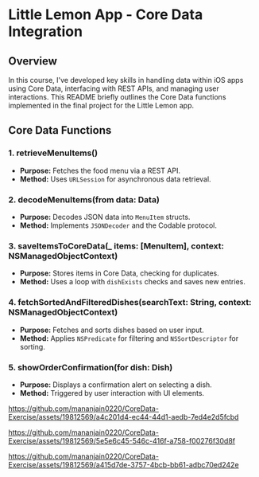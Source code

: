 # Little Lemon App - Core Data Integration

## Overview

In this course, I've developed key skills in handling data within iOS apps using Core Data, interfacing with REST APIs, and managing user interactions. This README briefly outlines the Core Data functions implemented in the final project for the Little Lemon app.

## Core Data Functions

### 1. **retrieveMenuItems()**
- **Purpose:** Fetches the food menu via a REST API.
- **Method:** Uses `URLSession` for asynchronous data retrieval.

### 2. **decodeMenuItems(from data: Data)**
- **Purpose:** Decodes JSON data into `MenuItem` structs.
- **Method:** Implements `JSONDecoder` and the Codable protocol.

### 3. **saveItemsToCoreData(_ items: [MenuItem], context: NSManagedObjectContext)**
- **Purpose:** Stores items in Core Data, checking for duplicates.
- **Method:** Uses a loop with `dishExists` checks and saves new entries.

### 4. **fetchSortedAndFilteredDishes(searchText: String, context: NSManagedObjectContext)**
- **Purpose:** Fetches and sorts dishes based on user input.
- **Method:** Applies `NSPredicate` for filtering and `NSSortDescriptor` for sorting.

### 5. **showOrderConfirmation(for dish: Dish)**
- **Purpose:** Displays a confirmation alert on selecting a dish.
- **Method:** Triggered by user interaction with UI elements.

  
https://github.com/mananjain0220/CoreData-Exercise/assets/19812569/a4c201d4-ec44-44d1-aedb-7ed4e2d5fcbd

https://github.com/mananjain0220/CoreData-Exercise/assets/19812569/5e5e6c45-546c-416f-a758-f00276f30d8f

https://github.com/mananjain0220/CoreData-Exercise/assets/19812569/a415d7de-3757-4bcb-bb61-adbc70ed242e
